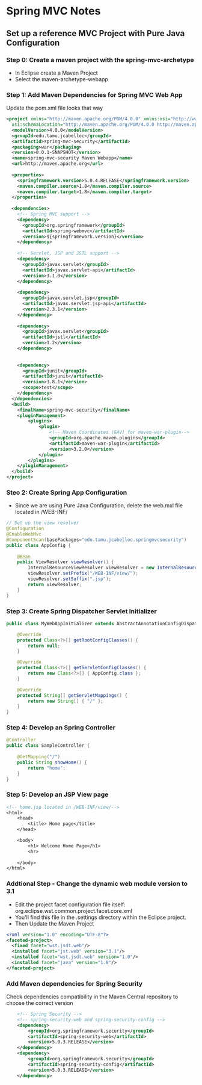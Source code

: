 # Spring MVC Notes




## Set up a reference MVC Project with Pure Java Configuration

### Step 0: Create a maven project with the spring-mvc-archetype

* In Eclipse create a Maven Project
* Select the maven-archetype-webapp

### Step 1: Add Maven Dependencies for Spring MVC Web App
Update the pom.xml file looks that way

```xml
<project xmlns="http://maven.apache.org/POM/4.0.0" xmlns:xsi="http://www.w3.org/2001/XMLSchema-instance"
  xsi:schemaLocation="http://maven.apache.org/POM/4.0.0 http://maven.apache.org/maven-v4_0_0.xsd">
  <modelVersion>4.0.0</modelVersion>
  <groupId>edu.tamu.jcabelloc</groupId>
  <artifactId>spring-mvc-security</artifactId>
  <packaging>war</packaging>
  <version>0.0.1-SNAPSHOT</version>
  <name>spring-mvc-security Maven Webapp</name>
  <url>http://maven.apache.org</url>
  
  <properties>
   	<springframework.version>5.0.4.RELEASE</springframework.version>
	<maven.compiler.source>1.8</maven.compiler.source>
	<maven.compiler.target>1.8</maven.compiler.target>
  </properties>
  
  <dependencies>
  	<!-- Spring MVC support -->
  	<dependency>
      <groupId>org.springframework</groupId>
      <artifactId>spring-webmvc</artifactId>
	  <version>${springframework.version}</version>
  	</dependency>
  	
  	<!-- Servlet, JSP and JSTL support -->
  	<dependency>
      <groupId>javax.servlet</groupId>
      <artifactId>javax.servlet-api</artifactId>
      <version>3.1.0</version>
	</dependency>
  	
  	<dependency>
	  <groupId>javax.servlet.jsp</groupId>
      <artifactId>javax.servlet.jsp-api</artifactId>
      <version>2.3.1</version>
	</dependency>
  
  	<dependency>
   	  <groupId>javax.servlet</groupId>
      <artifactId>jstl</artifactId>
      <version>1.2</version>
	</dependency>
	
  
    <dependency>
      <groupId>junit</groupId>
      <artifactId>junit</artifactId>
      <version>3.8.1</version>
      <scope>test</scope>
    </dependency>
  </dependencies>
  <build>
    <finalName>spring-mvc-security</finalName>
    <pluginManagement>
    	<plugins>
            <plugin>
    			<!-- Maven Coordinates (GAV) for maven-war-plugin-->
    			<groupId>org.apache.maven.plugins</groupId>
    			<artifactId>maven-war-plugin</artifactId>
    			<version>3.2.0</version>
         	</plugin>
     	</plugins>
  	</pluginManagement>
  </build>
</project>
```

### Steo 2: Create Spring App Configuration
* Since we are using Pure Java Configuration, delete the web.mxl file located in /WEB-INF/

```java
// Set up the view resolver
@Configuration
@EnableWebMvc
@ComponentScan(basePackages="edu.tamu.jcabelloc.springmvcsecurity")
public class AppConfig {
	
	@Bean
	public ViewResolver viewResolver() {
		InternalResourceViewResolver viewResolver = new InternalResourceViewResolver();
		viewResolver.setPrefix("/WEB-INF/view/");
		viewResolver.setSuffix(".jsp");
		return viewResolver;
	}
}
```

### Step 3: Create Spring Dispatcher Servlet Initializer

```java
public class MyWebAppInitializer extends AbstractAnnotationConfigDispatcherServletInitializer {

    @Override
    protected Class<?>[] getRootConfigClasses() {
        return null;
    }

    @Override
    protected Class<?>[] getServletConfigClasses() {
        return new Class<?>[] { AppConfig.class };
    }

    @Override
    protected String[] getServletMappings() {
        return new String[] { "/" };
    }
}
```

### Step 4: Develop an Spring Controller
```java
@Controller
public class SampleController {
	
	@GetMapping("/")
	public String showHome() {
		return "home";
	}
}
```

### Step 5: Develop an JSP View page

```jsp
<!-- home.jsp located in /WEB-INF/view/-->
<html>
    <head>
        <title> Home page</title>
    </head>

    <body>
        <h1> Welcome Home Page</h1>
        <hr>
        
    </body>
</html>
```

### Addtional Step - Change the dynamic web module version to 3.1

* Edit the project facet configuration file itself: org.eclipse.wst.common.project.facet.core.xml
* You'll find this file in the .settings directory within the Eclipse project.
* Then Update the Maven Project

```xml
<?xml version="1.0" encoding="UTF-8"?>
<faceted-project>
  <fixed facet="wst.jsdt.web"/>
  <installed facet="jst.web" version="3.1"/>
  <installed facet="wst.jsdt.web" version="1.0"/>
  <installed facet="java" version="1.8"/>
</faceted-project>
```

### Add Maven dependencies for Spring Security 

Check dependencies compatibility in the Maven Central repository to choose the correct version
```xml
  	<!-- Spring Security -->
  	<!-- spring-security-web and spring-security-config -->
  	<dependency>
    	<groupId>org.springframework.security</groupId>
    	<artifactId>spring-security-web</artifactId>
    	<version>5.0.3.RELEASE</version>
	</dependency>
	<dependency>
    	<groupId>org.springframework.security</groupId>
    	<artifactId>spring-security-config</artifactId>
    	<version>5.0.3.RELEASE</version>
	</dependency>
```